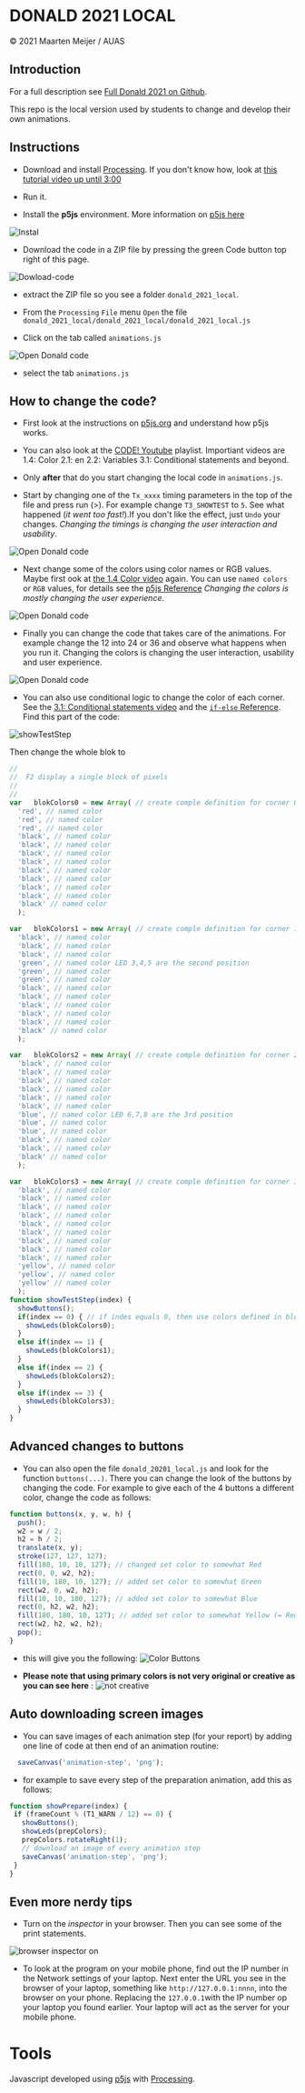 # DONALD 2021 LOCAL

&copy; 2021 Maarten Meijer / AUAS

## Introduction

For a full description see [Full Donald 2021 on Github](https://github.com/mjmeijer/donald_2021).

This repo is the local version used by students to change and develop their own animations.

## Instructions

 - Download and install [Processing](https://processing.org). If you don't know how, look at [this tutorial video up until 3:00](https://youtu.be/w7C3kgRIlW8)

 - Run it.


 - Install the **p5js** environment. More information on [p5js here](https://p5js.org)

 ![Instal](docs/p5js-1.png)

 - Download the code in a ZIP file by pressing the green Code button top right of this page.

 ![Dowload-code](docs/download-code.png)

 - extract the ZIP file so you see a folder `donald_2021_local`.

 - From the `Processing` `File` menu `Open` the file `donald_2021_local/donald_2021_local/donald_2021_local.js`

 - Click on the tab called `animations.js`

 ![Open Donald code](docs/p5js-2.png)

 - select the tab `animations.js`

## How to change the code?

  - First look at the instructions on [p5js.org](https://p5js.org/learn/) and understand how p5js works.

  - You can also look at the [CODE! Youtube](https://youtube.com/playlist?list=PLRqwX-V7Uu6Zy51Q-x9tMWIv9cueOFTFA) playlist. Importiant videos are 1.4: Color 2.1: en 2.2: Variables 3.1: Conditional statements and beyond.

  - Only **after** that do you start changing the local code in `animations.js`.

  - Start by changing one of the `Tx_xxxx` timing parameters in the top of the file and press run (>). For example change `T3_SHOWTEST` to `5`. See what happened (_it went too fast!_).If you don't like the effect, just `Undo` your changes. _Changing the timings is changing the user interaction and usability_.

  ![Open Donald code](docs/p5js-3.png)

  - Next change some of the colors using color names or RGB values.   Maybe first ook at [the 1.4 Color video](https://youtu.be/riiJTF5-N7c) again. You can use `named colors` or `RGB` values, for details see the [p5js Reference](https://p5js.org/reference/) _Changing the colors is mostly changing the user experience_.

  ![Open Donald code](docs/p5js-4.png)

 - Finally you can change the code that takes care of the animations. For example change the 12 into 24 or 36 and observe what happens when you run it. Changing the colors is changing the user interaction, usability and user experience.

  ![Open Donald code](docs/p5js-5.png)

  - You can also use conditional logic to change the color of each corner. See the [3.1: Conditional statements video](https://youtu.be/1Osb_iGDdjk) and the [`if-else` Reference](https://p5js.org/reference/#/p5/if-else). Find this part of the code:

  ![showTestStep](docs/showTestStep.png)

  Then change the whole blok to
```js
//
//  F2 display a single block of pixels
//
//
var   blokColors0 = new Array( // create comple definition for corner 0
  'red', // named color
  'red', // named color
  'red', // named color
  'black', // named color
  'black', // named color
  'black', // named color
  'black', // named color
  'black', // named color
  'black', // named color
  'black', // named color
  'black', // named color
  'black' // named color
  );

var   blokColors1 = new Array( // create comple definition for corner 1
  'black', // named color
  'black', // named color
  'black', // named color
  'green', // named color LED 3,4,5 are the second position
  'green', // named color
  'green', // named color
  'black', // named color
  'black', // named color
  'black', // named color
  'black', // named color
  'black', // named color
  'black' // named color
  );

var   blokColors2 = new Array( // create comple definition for corner 2
  'black', // named color
  'black', // named color
  'black', // named color
  'black', // named color
  'black', // named color
  'black', // named color
  'blue', // named color LED 6,7,8 are the 3rd position
  'blue', // named color
  'blue', // named color
  'black', // named color
  'black', // named color
  'black' // named color
  );

var   blokColors3 = new Array( // create comple definition for corner 3
  'black', // named color
  'black', // named color
  'black', // named color
  'black', // named color
  'black', // named color
  'black', // named color
  'black', // named color
  'black', // named color
  'black', // named color
  'yellow', // named color
  'yellow', // named color
  'yellow' // named color
  );
function showTestStep(index) {
  showButtons();
  if(index == 0) { // if indes equals 0, then use colors defined in blokColors0
    showLeds(blokColors0);
  }
  else if(index == 1) {
    showLeds(blokColors1);
  }
  else if(index == 2) {
    showLeds(blokColors2);
  }
  else if(index == 3) {
    showLeds(blokColors3);
  }
}

```

## Advanced changes to buttons

 - You can also open the file `donald_20201_local.js` and look for the function `buttons(...)`. There you can change the look of the buttons by changing the code. For example to give each of the 4 buttons a different color, change the code as follows:
```js
function buttons(x, y, w, h) {
  push();
  w2 = w / 2;
  h2 = h / 2;
  translate(x, y);
  stroke(127, 127, 127);
  fill(180, 10, 10, 127); // changed set color to somewhat Red
  rect(0, 0, w2, h2);
  fill(10, 180, 10, 127); // added set color to somewhat Green
  rect(w2, 0, w2, h2);
  fill(10, 10, 180, 127); // added set color to somewhat Blue
  rect(0, h2, w2, h2);
  fill(180, 180, 10, 127); // added set color to somewhat Yellow (= Red + Green)
  rect(w2, h2, w2, h2);
  pop();
}
```
 - this will give you the following:
  ![Color Buttons](docs/color-buttons.png)

  - **Please note that using primary colors is not very original or creative as you can see here** :
  ![not creative](docs/not-original.jpg)

## Auto downloading screen images

 - You can save images of each animation step (for your report) by adding one line of code at then end of an animation routine:
```js
  saveCanvas('animation-step', 'png');
```
 - for example to save every step of the preparation animation, add this as follows:
 ```js
 function showPrepare(index) {
  if (frameCount % (T1_WARN / 12) == 0) {
    showButtons();
    showLeds(prepColors);
    prepColors.rotateRight(1);
    // download an image of every animation step
    saveCanvas('animation-step', 'png');
  }
}
 ```

## Even more nerdy tips

  - Turn on the _inspector_ in your browser. Then you can see some of the print statements.

  ![browser inspector on](docs/browser-inspector.png)

  - To look at the program on your mobile phone, find out the IP number in the Network settings of your laptop.
   Next enter the URL you see in the browser of your laptop, something like `http://127.0.0.1:nnnn`, into the browser on your phone. Replacing the `127.0.0.1`with the IP number op your laptop you found earlier. Your laptop will act as the server for your mobile phone.

# Tools

  Javascript developed using [p5js](https://p5js.org) with [Processing](https://processing.org).
